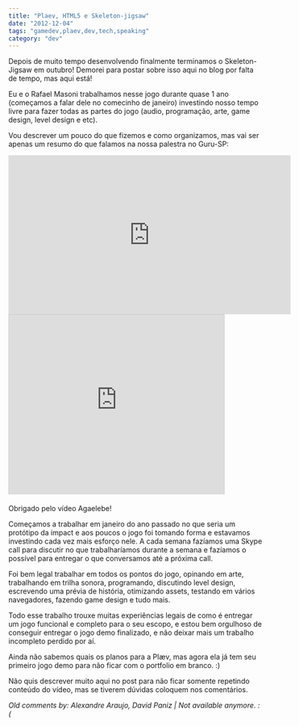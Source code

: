 ```yaml
---
title: "Plaev, HTML5 e Skeleton-jigsaw"
date: "2012-12-04"
tags: "gamedev,plaev,dev,tech,speaking"
category: "dev"
---
```


Depois de muito tempo desenvolvendo finalmente terminamos o Skeleton-Jigsaw em
outubro! Demorei para postar sobre isso aqui no blog por falta de tempo, mas
aqui está!

Eu e o Rafael Masoni trabalhamos nesse jogo durante quase 1 ano (começamos a
falar dele no comecinho de janeiro) investindo nosso tempo livre para fazer
todas as partes do jogo (audio, programação, arte, game design, level design e
etc).

Vou descrever um pouco do que fizemos e como organizamos, mas vai ser apenas um
resumo do que falamos na nossa palestra no Guru-SP:

<iframe width="560" height="315" src="https://www.youtube.com/embed/J2yDMOHCYak" frameborder="0" allowfullscreen></iframe>

<iframe src="http://www.slideshare.net/slideshow/embed_code/15490608" width="427" height="356" frameborder="0" marginwidth="0" marginheight="0" scrolling="no" style="border:1px solid #CCC;border-width:1px 1px 0;margin-bottom:5px" allowfullscreen webkitallowfullscreen mozallowfullscreen> </iframe>

Obrigado pelo vídeo Agaelebe!

Começamos a trabalhar em janeiro do ano passado no que seria um protótipo da
impact e aos poucos o jogo foi tomando forma e estavamos investindo cada vez
mais esforço nele. A cada semana fazíamos uma Skype call para discutir no que
trabalharíamos durante a semana e fazíamos o possível para entregar o que
conversamos até a próxima call.

Foi bem legal trabalhar em todos os pontos do jogo, opinando em arte,
trabalhando em trilha sonora, programando, discutindo level design, escrevendo
uma prévia de história, otimizando assets, testando em vários navegadores,
fazendo game design e tudo mais.

Todo esse trabalho trouxe muitas experiências legais de como é entregar um jogo
funcional e completo para o seu escopo, e estou bem orgulhoso de conseguir
entregar o jogo demo finalizado, e não deixar mais um trabalho incompleto
perdido por aí.

Ainda não sabemos quais os planos para a Plæv, mas agora ela já tem seu primeiro
jogo demo para não ficar com o portfolio em branco. :)

Não quis descrever muito aqui no post para não ficar somente repetindo conteúdo
do vídeo, mas se tiverem dúvidas coloquem nos comentários.



_Old comments by: Alexandre Araujo, David Paniz | Not available anymore. :(_
